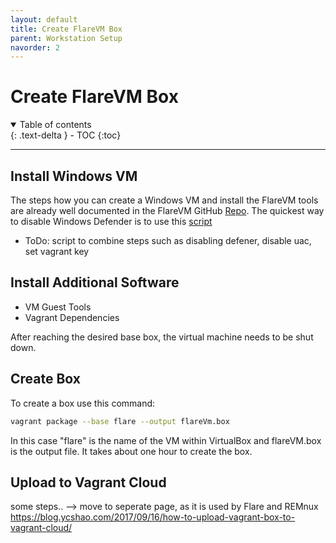 ```yaml
---
layout: default
title: Create FlareVM Box
parent: Workstation Setup
navorder: 2
---
```


# Create FlareVM Box

<details open markdown="block">
  <summary>
    Table of contents
  </summary>
  {: .text-delta }
- TOC
{:toc}
</details>

---

## Install Windows VM

The steps how you can create a Windows VM and install the FlareVM tools are already well documented in the FlareVM GitHub [Repo](https://github.com/mandiant/flare-vm).
The quickest way to disable Windows Defender is to use this [script](https://github.com/jeremybeaume/tools/blob/master/disable-defender.ps1)

- ToDo: script to combine steps such as disabling defener, disable uac, set vagrant key

## Install Additional Software

- VM Guest Tools
- Vagrant Dependencies

After reaching the desired base box, the virtual machine needs to be shut down.

## Create Box

To create a box use this command:

``` bash
vagrant package --base flare --output flareVm.box
```

In this case "flare" is the name of the VM within VirtualBox and flareVM.box is the output file.
It takes about one hour to create the box.

## Upload to Vagrant Cloud

some steps.. --> move to seperate page, as it is used by Flare and REMnux
https://blog.ycshao.com/2017/09/16/how-to-upload-vagrant-box-to-vagrant-cloud/
